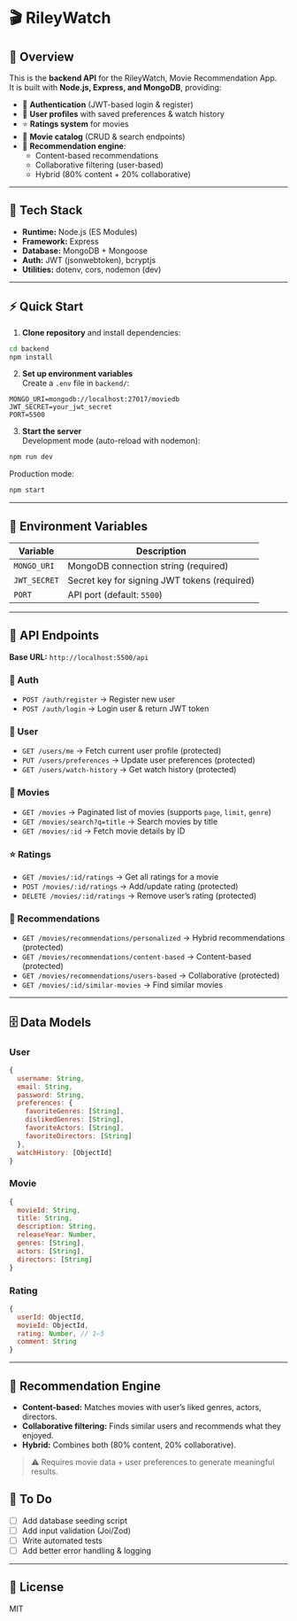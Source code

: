 # 🎬 RileyWatch

## 📖 Overview

This is the **backend API** for the RileyWatch, Movie Recommendation App.  
It is built with **Node.js, Express, and MongoDB**, providing:

- 🔑 **Authentication** (JWT-based login & register)
- 👤 **User profiles** with saved preferences & watch history
- ⭐ **Ratings system** for movies
- 🎥 **Movie catalog** (CRUD & search endpoints)
- 🤖 **Recommendation engine**:
  - Content-based recommendations
  - Collaborative filtering (user-based)
  - Hybrid (80% content + 20% collaborative)

---

## 🚀 Tech Stack

- **Runtime:** Node.js (ES Modules)
- **Framework:** Express
- **Database:** MongoDB + Mongoose
- **Auth:** JWT (jsonwebtoken), bcryptjs
- **Utilities:** dotenv, cors, nodemon (dev)

---

## ⚡ Quick Start

1. **Clone repository** and install dependencies:

```bash
cd backend
npm install
```

2. **Set up environment variables**  
   Create a `.env` file in `backend/`:

```env
MONGO_URI=mongodb://localhost:27017/moviedb
JWT_SECRET=your_jwt_secret
PORT=5500
```

3. **Start the server**  
   Development mode (auto-reload with nodemon):

```bash
npm run dev
```

Production mode:

```bash
npm start
```

---

## 🔧 Environment Variables

| Variable     | Description                                  |
| ------------ | -------------------------------------------- |
| `MONGO_URI`  | MongoDB connection string (required)         |
| `JWT_SECRET` | Secret key for signing JWT tokens (required) |
| `PORT`       | API port (default: `5500`)                   |

---

## 📡 API Endpoints

**Base URL:** `http://localhost:5500/api`

### 🔐 Auth

- `POST /auth/register` → Register new user
- `POST /auth/login` → Login user & return JWT token

### 👤 User

- `GET /users/me` → Fetch current user profile (protected)
- `PUT /users/preferences` → Update user preferences (protected)
- `GET /users/watch-history` → Get watch history (protected)

### 🎥 Movies

- `GET /movies` → Paginated list of movies (supports `page`, `limit`, `genre`)
- `GET /movies/search?q=title` → Search movies by title
- `GET /movies/:id` → Fetch movie details by ID

### ⭐ Ratings

- `GET /movies/:id/ratings` → Get all ratings for a movie
- `POST /movies/:id/ratings` → Add/update rating (protected)
- `DELETE /movies/:id/ratings` → Remove user’s rating (protected)

### 🤖 Recommendations

- `GET /movies/recommendations/personalized` → Hybrid recommendations (protected)
- `GET /movies/recommendations/content-based` → Content-based (protected)
- `GET /movies/recommendations/users-based` → Collaborative (protected)
- `GET /movies/:id/similar-movies` → Find similar movies

---

## 🗄️ Data Models

### User

```js
{
  username: String,
  email: String,
  password: String,
  preferences: {
    favoriteGenres: [String],
    dislikedGenres: [String],
    favoriteActors: [String],
    favoriteDirectors: [String]
  },
  watchHistory: [ObjectId]
}
```

### Movie

```js
{
  movieId: String,
  title: String,
  description: String,
  releaseYear: Number,
  genres: [String],
  actors: [String],
  directors: [String]
}
```

### Rating

```js
{
  userId: ObjectId,
  movieId: ObjectId,
  rating: Number, // 1–5
  comment: String
}
```

---

## 🧠 Recommendation Engine

- **Content-based:** Matches movies with user’s liked genres, actors, directors.
- **Collaborative filtering:** Finds similar users and recommends what they enjoyed.
- **Hybrid:** Combines both (80% content, 20% collaborative).

> ⚠️ Requires movie data + user preferences to generate meaningful results.

## 📌 To Do

- [ ] Add database seeding script
- [ ] Add input validation (Joi/Zod)
- [ ] Write automated tests
- [ ] Add better error handling & logging

---

## 📜 License

MIT
